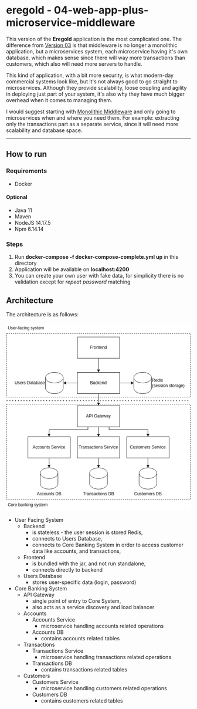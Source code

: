 # eregold - 04-web-app-plus-microservice-middleware

This version of the **Eregold** application is the most complicated one. The difference from 
[Version 03](https://github.com/DigitalCrafting/eregold/tree/master/03-web-app-plus-monolith-middleware) is that middleware is no longer a monolithic application,
but a microservices system, each microservice having it's own database, which makes sense since there will way more transactions than customers, which
also will need more servers to handle.

This kind of application, with a bit more security, is what modern-day commercial systems look like, but it's not always good to go straight to microservices.
Although they provide scalability, loose coupling and agility in deploying just part of your system, it's also why they have much bigger overhead when it comes 
to managing them.

I would suggest starting with [Monolithic Middleware](https://github.com/DigitalCrafting/eregold/tree/master/03-web-app-plus-monolith-middleware)
and only going to microservices when and where you need them. For example: extracting only the transactions part as a separate service, since it will need more scalability and database space.

---
## How to run
### Requirements
- Docker
#### Optional
- Java 11
- Maven
- NodeJS 14.17.5
- Npm 6.14.14

### Steps
1. Run **docker-compose -f docker-compose-complete.yml up** in this directory
2. Application will be available on **localhost:4200**
3. You can create your own user with fake data, for simplicity there is no validation except for *repeat password* matching

## Architecture

The architecture is as follows:

![Diagram](./assets/diagram.png)

- User Facing System
  - Backend 
    - is stateless - the user session is stored Redis,
    - connects to Users Database,
    - connects to Core Banking System in order to access customer data like accounts, and transactions,
  - Frontend
    - is bundled with the jar, and not run standalone,
    - connects directly to backend
  - Users Database
    - stores user-specific data (login, password)
- Core Banking System
  - API Gateway
    - single point of entry to Core System,
    - also acts as a service discovery and load balancer
  - Accounts
    - Accounts Service
      - microservice handling accounts related operations
    - Accounts DB
      - contains accounts related tables
  - Transactions
    - Transactions Service
      - microservice handling transactions related operations
    - Transactions DB
      - contains transactions related tables
  - Customers
    - Customers Service
      - microservice handling customers related operations
    - Customers DB
      - contains customers related tables
